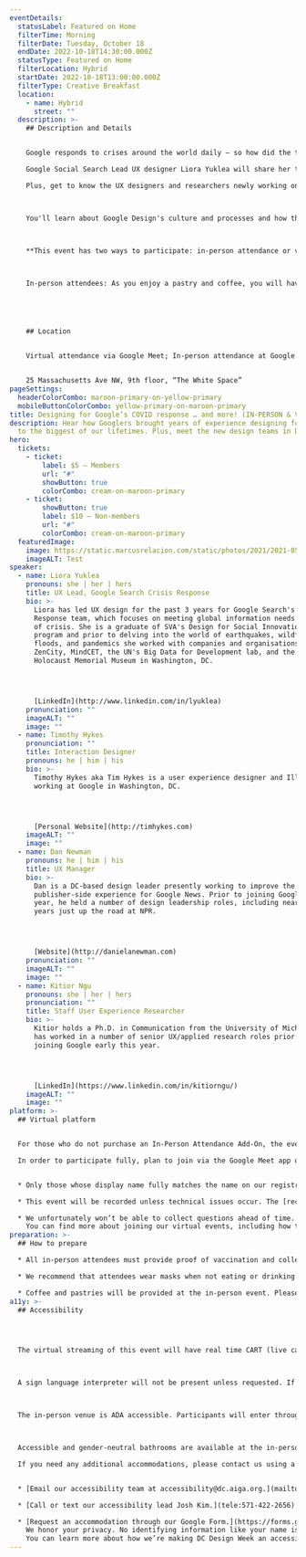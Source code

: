 ```yaml
---
eventDetails:
  statusLabel: Featured on Home
  filterTime: Morning
  filterDate: Tuesday, October 18
  endDate: 2022-10-18T14:30:00.000Z
  statusType: Featured on Home
  filterLocation: Hybrid
  startDate: 2022-10-18T13:00:00.000Z
  filterType: Creative Breakfast
  location:
    - name: Hybrid
      street: ""
  description: >-
    ## Description and Details


    Google responds to crises around the world daily — so how did the team bring years of experimentation and research to design public-facing tools for the biggest crisis of our lifetimes, COVID-19? 

    Google Social Search Lead UX designer Liora Yuklea will share her team’s work on efforts to fight misinformation with the high-traffic Covid Organized Search Results Page.

    Plus, get to know the UX designers and researchers newly working on Google Chrome, News, and Search in our DC office. 



    You'll learn about Google Design's culture and processes and how they differ from product to product. We’ll discuss the common thread that unites our work: designing responsibly at scale for a global audience. We’ll also share some best practices for collaborating across time zones and how we're adapting to hybrid work.



    **This event has two ways to participate: in-person attendance or via Google Meet. You will indicate the way you plan to participate when selecting your ticket type.**



    In-person attendees: As you enjoy a pastry and coffee, you will have plenty of time for conversation, questions, and networking. Please arrive early to settle in.





    ## Location


    Virtual attendance via Google Meet; In-person attendance at Google’s DC office


    25 Massachusetts Ave NW, 9th floor, “The White Space”
pageSettings:
  headerColorCombo: maroon-primary-on-yellow-primary
  mobileButtonColorCombo: yellow-primary-on-maroon-primary
title: Designing for Google’s COVID response … and more! (IN-PERSON & VIRTUAL OPTIONS)
description: Hear how Googlers brought years of experience designing for crises
  to the biggest of our lifetimes. Plus, meet the new design teams in DC!
hero:
  tickets:
    - ticket:
        label: $5 — Members
        url: "#"
        showButton: true
        colorCombo: cream-on-maroon-primary
    - ticket:
        showButton: true
        label: $10 — Non-members
        url: "#"
        colorCombo: cream-on-maroon-primary
  featuredImage:
    image: https://static.marcusrelacion.com/static/photos/2021/2021-05-02-12-55-PM-SONY-ILCE-7M3-4444-copyright-marcusrelacion-1.jpg
    imageALT: Test
speaker:
  - name: Liora Yuklea
    pronouns: she | her | hers
    title: UX Lead, Google Search Crisis Response
    bio: >-
      Liora has led UX design for the past 3 years for Google Search's Crisis
      Response team, which focuses on meeting global information needs in times
      of crisis. She is a graduate of SVA's Design for Social Innovation MFA
      program and prior to delving into the world of earthquakes, wildfires,
      floods, and pandemics she worked with companies and organisations such as
      ZenCity, MindCET, the UN's Big Data for Development lab, and the US
      Holocaust Memorial Museum in Washington, DC.




      [LinkedIn](http://www.linkedin.com/in/lyuklea)
    pronunciation: ""
    imageALT: ""
    image: ""
  - name: Timothy Hykes
    pronunciation: ""
    title: Interaction Designer
    pronouns: he | him | his
    bio: >-
      Timothy Hykes aka Tim Hykes is a user experience designer and Illustrator
      working at Google in Washington, DC.




      [Personal Website](http://timhykes.com)
    imageALT: ""
    image: ""
  - name: Dan Newman
    pronouns: he | him | his
    title: UX Manager
    bio: >-
      Dan is a DC-based design leader presently working to improve the
      publisher-side experience for Google News. Prior to joining Google last
      year, he held a number of design leadership roles, including nearly 7
      years just up the road at NPR.




      [Website](http://danielanewman.com)
    pronunciation: ""
    imageALT: ""
    image: ""
  - name: Kitior Ngu
    pronouns: she | her | hers
    pronunciation: ""
    title: Staff User Experience Researcher
    bio: >-
      Kitior holds a Ph.D. in Communication from the University of Michigan and
      has worked in a number of senior UX/applied research roles prior to
      joining Google early this year. 




      [LinkedIn](https://www.linkedin.com/in/kitiorngu/)
    imageALT: ""
    image: ""
platform: >-
  ## Virtual platform


  For those who do not purchase an In-Person Attendance Add-On, the event will be streamed via Google Meet: 

  In order to participate fully, plan to join via the Google Meet app on a computer, tablet, or mobile device with enough bandwidth to support viewing video.


  * Only those whose display name fully matches the name on our registration list will be admitted from the waiting room, to ensure only those who have registered for the event are able to attend — and to create space for intimate conversations.

  * This event will be recorded unless technical issues occur. The [recordings will be shared in the AIGA DC recordings archive](https://dc.aiga.org/introducing-the-aiga-dc-event-recordings-archive/) for AIGA members to rewatch or catch up on at a later date. If you’re not an AIGA Member, you can register for a membership on the [AIGA Membership website](https://www.aiga.org/membership-community/aiga-membership/).

  * We unfortunately won’t be able to collect questions ahead of time. Questions for the speaker can be asked live during the event through the chat during the Q&A portion of the event.
    You can find more about joining our virtual events, including how to connect, directions to troubleshoot, and information about our refund policy in our [FAQ.](/faq/)
preparation: >-
  ## How to prepare

  * All in-person attendees must provide proof of vaccination and collect a badge at the reception desk before being admitted.

  * We recommend that attendees wear masks when not eating or drinking.

  * Coffee and pastries will be provided at the in-person event. Please plan to arrive early to settle in.
a11y: >-
  ## Accessibility




  The virtual streaming of this event will have real time CART (live captioning) services and transcriptions provided by Verbit.



  A sign language interpreter will not be present unless requested. If requested, we will do our best to employ a sign language interpreter for the event.



  The in-person venue is ADA accessible. Participants will enter through the lobby and ride an elevator to the event space.



  Accessible and gender-neutral bathrooms are available at the in-person location.

  If you need any additional accommodations, please contact us using a method that works best for you:


  * [Email our accessibility team at accessibility@dc.aiga.org.](mailto:accessibility@dc.aiga.org)

  * [Call or text our accessibility lead Josh Kim.](tele:571-422-2656)

  * [Request an accommodation through our Google Form.](https://forms.gle/VTys8LzewYs2isUm7)
    We honor your privacy. No identifying information like your name is required to request an accomodation, and all details will be deleted once completed.
    You can learn more about how we’re making DC Design Week an accessible experience by visiting our [accessibility statement](/accessibility/).
---
```

